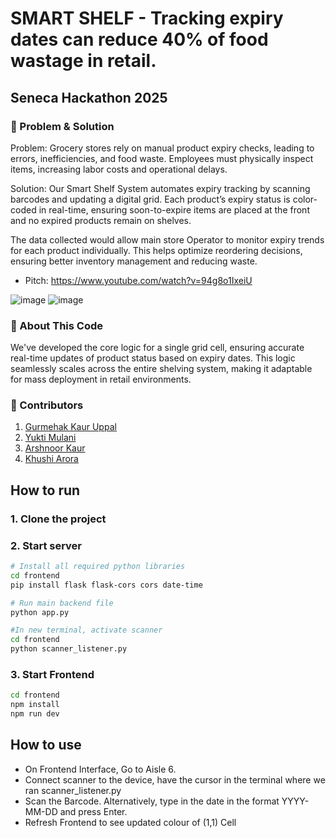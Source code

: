 # SMART SHELF - Tracking expiry dates can reduce 40% of food wastage in retail.
## Seneca Hackathon 2025
### 🛒 Problem & Solution
Problem: Grocery stores rely on manual product expiry checks, leading to errors, inefficiencies, and food waste. Employees must physically inspect items, increasing labor costs and operational delays.

Solution: Our Smart Shelf System automates expiry tracking by scanning barcodes and updating a digital grid. Each product’s expiry status is color-coded in real-time, ensuring soon-to-expire items are placed at the front and no expired products remain on shelves.

The data collected would allow main store Operator to monitor expiry trends for each product individually. This helps optimize reordering decisions, ensuring better inventory management and reducing waste. 


* Pitch: https://www.youtube.com/watch?v=94g8o1IxeiU


![image](https://github.com/user-attachments/assets/ab0b814a-95ec-446c-ab76-9d71ce7b7eb0)
![image](https://github.com/user-attachments/assets/7d68de61-7dbe-4ed4-ba77-15b63d968dc4)


### 📌 About This Code
We've developed the core logic for a single grid cell, ensuring accurate real-time updates of product status based on expiry dates. This logic seamlessly scales across the entire shelving system, making it adaptable for mass deployment in retail environments.

### 👥 Contributors
1) [Gurmehak Kaur Uppal](https://github.com/gurmehakkaur)
2) [Yukti Mulani](https://github.com/YuktiMulani)
3) [Arshnoor Kaur](https://github.com/arshnoork-101) 
4) [Khushi Arora](https://github.com/karora63)
   

## How to run
### 1. Clone the project
### 2. Start server
```sh
# Install all required python libraries
cd frontend
pip install flask flask-cors cors date-time
```
```sh
# Run main backend file
python app.py
```
```sh
#In new terminal, activate scanner
cd frontend
python scanner_listener.py
```
### 3. Start Frontend
```sh
cd frontend
npm install
npm run dev
```
## How to use
* On Frontend Interface, Go to Aisle 6.
* Connect scanner to the device, have the cursor in the terminal where we ran scanner_listener.py
* Scan the Barcode. Alternatively, type in the date in the format YYYY-MM-DD and press Enter.
* Refresh Frontend to see updated colour of (1,1) Cell 
